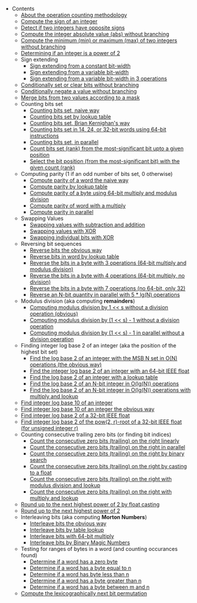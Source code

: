 * Contents
  * [About the operation counting methodology](#OperationCounting)
  * [Compute the sign of an integer](#CopyIntegerSign)
  * [Detect if two integers have opposite signs](#DetectOppositeSigns)
  * [Compute the integer absolute value (abs) without branching](#IntegerAbs)
  * [Compute the minimum (min) or maximum (max) of two integers without branching](#IntegerMinOrMax)
  * [Determining if an integer is a power of 2](#DetermineIfPowerOf2)
  * Sign extending
      * [Sign extending from a constant bit-width](#FixedSignExtend)
      * [Sign extending from a variable bit-width](#VariableSignExtend)
      * [Sign extending from a variable bit-width in 3 operations](#VariableSignExtendRisky)
  * [Conditionally set or clear bits without branching](#ConditionalSetOrClearBitsWithoutBranching)
  * [Conditionally negate a value without branching](#ConditionalNegate)
  * [Merge bits from two values according to a mask](#MaskedMerge)
  * Counting bits set
      * [Counting bits set, naive way](#CountBitsSetNaive)
      * [Counting bits set by lookup table](#CountBitsSetTable)
      * [Counting bits set, Brian Kernighan's way](#CountBitsSetKernighan)
      * [Counting bits set in 14, 24, or 32-bit words using 64-bit instructions](#CountBitsSet64)
      * [Counting bits set, in parallel](#CountBitsSetParallel)
      * [Count bits set (rank) from the most-significant bit upto a given position](#CountBitsFromMSBToPos)
      * [Select the bit position (from the most-significant bit) with the given count (rank)](#SelectPosFromMSBRank)
  * Computing parity (1 if an odd number of bits set, 0 otherwise)
      * [Compute parity of a word the naive way](#ParityNaive)
      * [Compute parity by lookup table](#ParityLookupTable)
      * [Compute parity of a byte using 64-bit multiply and modulus division](#ParityWith64Bits)
      * [Compute parity of word with a multiply](#ParityMultiply)
      * [Compute parity in parallel](#ParityParallel)
  * Swapping Values
      * [Swapping values with subtraction and addition](#SwappingValuesSubAdd)
      * [Swapping values with XOR](#SwappingValuesXOR)
      * [Swapping individual bits with XOR](#SwappingBitsXOR)
  * Reversing bit sequences
      * [Reverse bits the obvious way](#BitReverseObvious)
      * [Reverse bits in word by lookup table](#BitReverseTable)
      * [Reverse the bits in a byte with 3 operations (64-bit multiply and modulus division)](#ReverseByteWith64BitsDiv)
      * [Reverse the bits in a byte with 4 operations (64-bit multiply, no division)](#ReverseByteWith64Bits)
      * [Reverse the bits in a byte with 7 operations (no 64-bit, only 32)](#ReverseByteWith32Bits)
      * [Reverse an N-bit quantity in parallel with 5 * lg(N) operations](#ReverseParallel) 
  * Modulus division (aka computing **remainders**)
      * [Computing modulus division by 1 &lt;&lt; s without a division operation (obvious)](#ModulusDivisionEasy)
      * [Computing modulus division by (1 &lt;&lt; s) - 1 without a division operation](#ModulusDivision)
      * [Computing modulus division by (1 &lt;&lt; s) - 1 in parallel without a division operation](#ModulusDivisionParallel)
  * Finding integer log base 2 of an integer (aka the position of the highest bit set)
      * [Find the log base 2 of an integer with the MSB N set in O(N) operations (the obvious way)](#IntegerLogObvious)
      * [Find the integer log base 2 of an integer with an 64-bit IEEE float](#IntegerLogIEEE64Float)
      * [Find the log base 2 of an integer with a lookup table](#IntegerLogLookup)
      * [Find the log base 2 of an N-bit integer in O(lg(N)) operations](#IntegerLog)
      * [Find the log base 2 of an N-bit integer in O(lg(N)) operations with multiply and lookup](#IntegerLogDeBruijn)
  * [Find integer log base 10 of an integer](#IntegerLog10)
  * [Find integer log base 10 of an integer the obvious way](#IntegerLog10Obvious)
  * [Find integer log base 2 of a 32-bit IEEE float](#IntegerLogFloat)
  * [Find integer log base 2 of the pow(2, r)-root of a 32-bit IEEE float (for unsigned integer r)](#IntegerLogRootFloat)
  * Counting consecutive trailing zero bits (or finding bit indices)
      * [Count the consecutive zero bits (trailing) on the right linearly](#ZerosOnRightLinear)
      * [Count the consecutive zero bits (trailing) on the right in parallel](#ZerosOnRightParallel)
      * [Count the consecutive zero bits (trailing) on the right by binary search](#ZerosOnRightBinSearch)
      * [Count the consecutive zero bits (trailing) on the right by casting to a float](#ZerosOnRightFloatCast)
      * [Count the consecutive zero bits (trailing) on the right with modulus division and lookup](#ZerosOnRightModLookup)
      * [Count the consecutive zero bits (trailing) on the right with multiply and lookup](#ZerosOnRightMultLookup)
  * [Round up to the next highest power of 2 by float casting](#RoundUpPowerOf2Float)
  * [Round up to the next highest power of 2](#RoundUpPowerOf2)
  * Interleaving bits (aka computing **Morton Numbers**)
      * [Interleave bits the obvious way](#InterleaveTableObvious)
      * [Interleave bits by table lookup](#InterleaveTableLookup)
      * [Interleave bits with 64-bit multiply](#Interleave64bitOps)
      * [Interleave bits by Binary Magic Numbers](#InterleaveBMN)
  * Testing for ranges of bytes in a word (and counting occurances found)
      * [Determine if a word has a zero byte](#ZeroInWord)
      * [Determine if a word has a byte equal to n](#ValueInWord)
      * [Determine if a word has byte less than n](#HasLessInWord)
      * [Determine if a word has a byte greater than n](#HasMoreInWord)
      * [Determine if a word has a byte between m and n](#HasBetweenInWord)
  * [Compute the lexicographically next bit permutation](#NextBitPermutation)
